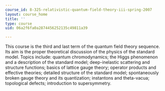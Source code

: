 ```yaml
---
course_id: 8-325-relativistic-quantum-field-theory-iii-spring-2007
layout: course_home
title: ''
type: course
uid: 06a2f6fa0a2874456252135c49811a39

---
```

This course is the third and last term of the quantum field theory sequence. Its aim is the proper theoretical discussion of the physics of the standard model. Topics include: quantum chromodynamics; the Higgs phenomenon and a description of the standard model; deep-inelastic scattering and structure functions; basics of lattice gauge theory; operator products and effective theories; detailed structure of the standard model; spontaneously broken gauge theory and its quantization; instantons and theta-vacua; topological defects; introduction to supersymmetry.
